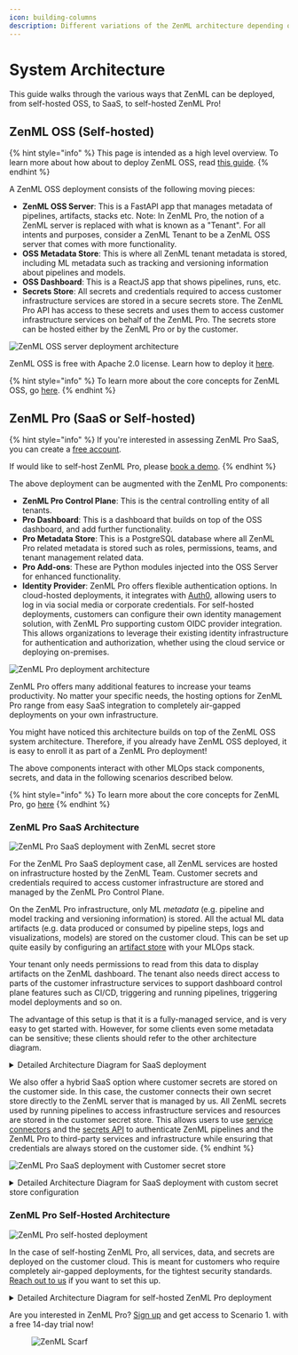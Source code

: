 ```yaml
---
icon: building-columns
description: Different variations of the ZenML architecture depending on your needs.
---
```


# System Architecture

This guide walks through the various ways that ZenML can be deployed, from self-hosted OSS, to
SaaS, to self-hosted ZenML Pro!

## ZenML OSS (Self-hosted)

{% hint style="info" %}
This page is intended as a high level overview. To learn more about how about to deploy ZenML OSS,
read [this guide](../getting-started/deploying-zenml/README.md).
{% endhint %}

A ZenML OSS deployment consists of the following moving pieces:

* **ZenML OSS Server**: This is a FastAPI app that manages metadata of pipelines, artifacts, stacks etc.
  Note: In ZenML Pro, the notion of a ZenML server is replaced with what is known as a "Tenant". For
  all intents and purposes, consider a ZenML Tenant to be a ZenML OSS server that comes with more functionality. 
* **OSS Metadata Store**: This is where all ZenML tenant metadata is stored, including
  ML metadata such as tracking and versioning information about pipelines and
  models.
* **OSS Dashboard**: This is a ReactJS app that shows pipelines, runs, etc.
* **Secrets Store**: All secrets and credentials required to access customer
  infrastructure services are stored in a secure secrets store. The ZenML Pro
  API has access to these secrets and uses them to access customer
  infrastructure services on behalf of the ZenML Pro. The secrets store can be
  hosted either by the ZenML Pro or by the customer.

![ZenML OSS server deployment architecture](../.gitbook/assets/oss_simple_deployment.png)

ZenML OSS is free with Apache 2.0 license. Learn how to deploy it [here](./deploying-zenml/README.md).

{% hint style="info" %}
To learn more about the core concepts for ZenML OSS, go [here](../getting-started/core-concepts.md).
{% endhint %}

## ZenML Pro (SaaS or Self-hosted)

{% hint style="info" %}
If you're interested in assessing ZenML Pro SaaS, you can create
a [free account](https://cloud.zenml.io/?utm\_source=docs\&utm\_medium=referral\_link\&utm\_campaign=cloud\_promotion\&utm\_content=signup\_link).

If would like to self-host ZenML Pro, please [book a demo](https://zenml.io/book-a-demo).
{% endhint %}

The above deployment can be augmented with the ZenML Pro components:

* **ZenML Pro Control Plane**: This is the central controlling entity of all tenants.
* **Pro Dashboard**: This is a dashboard that builds on top of the OSS dashboard, and
add further functionality.
* **Pro Metadata Store**: This is a PostgreSQL database where all ZenML Pro related metadata is stored such
as roles, permissions, teams, and tenant management related data.
* **Pro Add-ons**: These are Python modules injected into the OSS Server for enhanced functionality.
* **Identity Provider**: ZenML Pro offers flexible authentication options.
  In cloud-hosted deployments, it integrates with [Auth0](https://auth0.com/),
  allowing users to log in via social media or corporate credentials.
  For self-hosted deployments, customers can configure their
  own identity management solution, with ZenML Pro supporting
  custom OIDC provider integration. This allows organizations to
  leverage their existing identity infrastructure for authentication
  and authorization, whether using the cloud service or deploying on-premises.

![ZenML Pro deployment architecture](../.gitbook/assets/pro_deployment_simple.png)

ZenML Pro offers many additional features to increase your teams
productivity. No matter your specific needs, the hosting options for ZenML Pro
range from easy SaaS integration to completely air-gapped deployments on your own
infrastructure.

You might have noticed this architecture builds on top of the ZenML OSS system architecture.
Therefore, if you already have ZenML OSS deployed, it is easy to enroll it as part of a
ZenML Pro deployment!

The above components interact with other MLOps stack components, secrets, and data in
the following scenarios described below.

{% hint style="info" %}
To learn more about the core concepts for ZenML Pro, go [here](../getting-started/zenml-pro/core-concepts.md)
{% endhint %}

### ZenML Pro SaaS Architecture

![ZenML Pro SaaS deployment with ZenML secret store](../.gitbook/assets/cloud_architecture_scenario_1.png)

For the ZenML Pro SaaS deployment case, all ZenML services are hosted on infrastructure hosted by the ZenML Team.
Customer secrets and credentials required to access customer infrastructure are
stored and managed by the ZenML Pro Control Plane.

On the ZenML Pro infrastructure, only ML _metadata_ (e.g. pipeline and
model tracking and versioning information) is stored. All the actual ML data
artifacts (e.g. data produced or consumed by pipeline steps, logs and
visualizations, models) are stored on the customer cloud. This can be set up
quite easily by configuring
an [artifact store](../component-guide/artifact-stores/artifact-stores.md)
with your MLOps stack.

Your tenant only needs permissions to read from this data to display artifacts
on the ZenML dashboard. The tenant also needs direct access to parts of the
customer infrastructure services to support dashboard control plane features
such as CI/CD, triggering and running pipelines, triggering model deployments
and so on.

The advantage of this setup is that it is a fully-managed service, and is
very easy to get started with. However, for some clients even some metadata
can be sensitive; these clients should refer to the other architecture diagram.

<details>

<summary>Detailed Architecture Diagram for SaaS deployment</summary>

<figure><img src="../.gitbook/assets/cloud_architecture_saas_detailed.png" alt="ZenML Pro Full SaaS deployment"><figcaption>ZenML Pro Full SaaS deployment with ZenML secret store</figcaption></figure>

</details>

We also offer a hybrid SaaS option where customer secrets are stored on the
customer side. In this case, the customer connects their own
secret store directly to the ZenML server that is managed by us. All ZenML
secrets used by running pipelines to access infrastructure services and
resources are stored in the customer secret store. This allows users to
use [service connectors](../how-to/auth-management/service-connectors-guide.md)
and the [secrets API](../how-to/interact-with-secrets.md) to authenticate
ZenML pipelines and the ZenML Pro to third-party services and infrastructure
while ensuring that credentials are always stored on the customer side.
{% endhint %}

![ZenML Pro SaaS deployment with Customer secret store](../.gitbook/assets/cloud_architecture_scenario_1_1.png)

<details>

<summary>Detailed Architecture Diagram for SaaS deployment with custom secret store configuration</summary>

<figure><img src="../.gitbook/assets/cloud_architecture_saas_detailed_2.png" alt="ZenML Pro Full SaaS deployment with custom secret store"><figcaption>ZenML Pro Full SaaS deployment with customer secret store</figcaption></figure>

</details>

### ZenML Pro Self-Hosted Architecture

![ZenML Pro self-hosted deployment](../.gitbook/assets/cloud_architecture_scenario_2.png)

In the case of self-hosting ZenML Pro, all services, data, and secrets are deployed on the customer
cloud. This is meant for customers who
require completely air-gapped deployments, for the tightest security standards.
[Reach out to us](mailto:cloud@zenml.io) if you want to set this up.

<details>

<summary>Detailed Architecture Diagram for self-hosted ZenML Pro deployment</summary>

<figure><img src="../.gitbook/assets/cloud_architecture_self_hosted_detailed.png" alt="ZenML Pro self-hosted deployment details"><figcaption>ZenML Pro self-hosted deployment details</figcaption></figure>

</details>

Are you interested in ZenML Pro? [Sign up](https://cloud.zenml.io/?utm\_source=docs\&utm\_medium=referral\_link\&utm\_campaign=cloud\_promotion\&utm\_content=signup\_link)
and get access to Scenario 1. with a free 14-day trial now!

<figure><img src="https://static.scarf.sh/a.png?x-pxid=f0b4f458-0a54-4fcd-aa95-d5ee424815bc" alt="ZenML Scarf"><figcaption></figcaption></figure>
